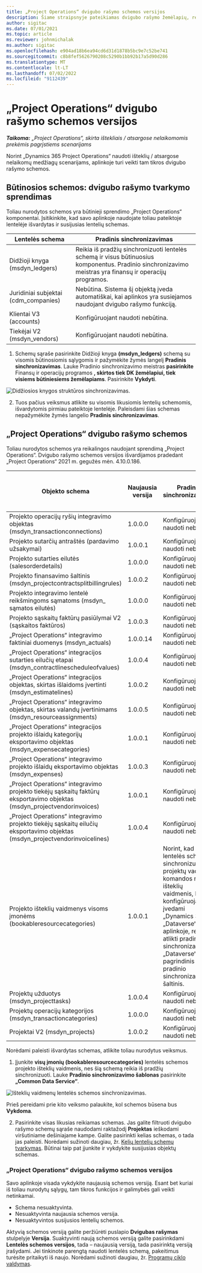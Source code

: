 ```yaml
---
title: „Project Operations“ dvigubo rašymo schemos versijos
description: Šiame straipsnyje pateikiamas dvigubo rašymo žemėlapių, reikalingų Dynamics 365 Project Operations.
author: sigitac
ms.date: 07/01/2021
ms.topic: article
ms.reviewer: johnmichalak
ms.author: sigitac
ms.openlocfilehash: e904ad18b6ea94cd6d31d1878b5bc9e7c52be741
ms.sourcegitcommit: c8b8fef5626790208c5290b1bb92b17a5d90d286
ms.translationtype: MT
ms.contentlocale: lt-LT
ms.lasthandoff: 07/02/2022
ms.locfileid: "9112439"
---
```

# <a name="project-operations-dual-write-map-versions"></a>„Project Operations“ dvigubo rašymo schemos versijos

_**Taikoma:** „Project Operations“, skirta ištekliais / atsargose nelaikomomis prekėmis pagrįstiems scenarijams_

Norint „Dynamics 365 Project Operations“ naudoti išteklių / atsargose nelaikomų medžiagų scenarijams, aplinkoje turi veikti tam tikros dvigubo rašymo schemos. 

## <a name="prerequisite-maps-dual-write-orchestration-solution"></a>Būtinosios schemos: dvigubo rašymo tvarkymo sprendimas

Toliau nurodytos schemos yra būtinieji sprendimo „Project Operations“ komponentai. Įsitikinkite, kad savo aplinkoje naudojate toliau pateiktoje lentelėje išvardytas ir susijusias lentelių schemas.

| Lentelės schema | Pradinis sinchronizavimas |
| --- | --- |
| Didžioji knyga (msdyn_ledgers) | Reikia iš pradžių sinchronizuoti lentelės schemą ir visus būtinuosius komponentus. Pradinio sinchronizavimo meistras yra finansų ir operacijų programos. |
| Juridiniai subjektai (cdm_companies) | Nebūtina. Sistema šį objektą įveda automatiškai, kai aplinkos yra susiejamos naudojant dvigubo rašymo funkciją. |
| Klientai V3 (accounts) | Konfigūruojant naudoti nebūtina. |
| Tiekėjai V2 (msdyn_vendors) | Konfigūruojant naudoti nebūtina. |

1. Schemų sąraše pasirinkite Didžioji knyga **(msdyn\_ledgers)** schemą su visomis būtinosiomis sąlygomis ir pažymėkite žymės langelį **Pradinis sinchronizavimas**. Lauke Pradinio sinchronizavimo meistras **pasirinkite** Finansų ir operacijų programos **, skirtos tiek DK žemėlapiui, tiek visiems būtiniesiems žemėlapiams**. Pasirinkite **Vykdyti**.

![Didžiosios knygos struktūros sinchronizavimas.](media/DW6.png)

2. Tuos pačius veiksmus atlikite su visomis likusiomis lentelių schemomis, išvardytomis pirmiau pateiktoje lentelėje. Paleisdami šias schemas nepažymėkite žymės langelio **Pradinis sinchronizavimas**.

## <a name="project-operations-dual-write-maps"></a>„Project Operations“ dvigubo rašymo schemos

Toliau nurodytos schemos yra reikalingos naudojant sprendimą „Project Operations“. Dvigubo rašymo schemos versijos išvardijamos pradedant „Project Operations“ 2021 m. gegužės mėn. 4.10.0.186.

| Objekto schema | Naujausia versija | Pradinis sinchronizavimas | Būtina Dynamics 365 Finance versija |
| --- | --- | --- | --- |
| Projekto operacijų ryšių integravimo objektas (msdyn\_transactionconnections) | 1.0.0.0 | Konfigūruojant naudoti nebūtina. ||
| Projekto sutarčių antraštės (pardavimo užsakymai) | 1.0.0.1 | Konfigūruojant naudoti nebūtina. ||
| Projekto sutarties eilutės (salesorderdetails) | 1.0.0.0 | Konfigūruojant naudoti nebūtina. ||
| Projekto finansavimo šaltinis (msdyn_projectcontractsplitbillingrules) | 1.0.0.2 | Konfigūruojant naudoti nebūtina. ||
| Projekto integravimo lentelė reikšmingoms sąmatoms (msdyn\_ sąmatos eilutės) | 1.0.0.0 | Konfigūruojant naudoti nebūtina. ||
| Projekto sąskaitų faktūrų pasiūlymai V2 (sąskaitos faktūros) | 1.0.0.3 | Konfigūruojant naudoti nebūtina. ||
| „Project Operations“ integravimo faktiniai duomenys (msdyn_actuals) | 1.0.0.14 | Konfigūruojant naudoti nebūtina. ||
| „Project Operations“ integracijos sutarties eilučių etapai (msdyn_contractlinescheduleofvalues) | 1.0.0.4 | Konfigūruojant naudoti nebūtina. ||
| „Project Operations“ integracijos objektas, skirtas išlaidoms įvertinti (msdyn_estimatelines) | 1.0.0.2 | Konfigūruojant naudoti nebūtina. ||
| „Project Operations“ integravimo objektas, skirtas valandų įvertinimams (msdyn_resourceassignments) | 1.0.0.5 | Konfigūruojant naudoti nebūtina. ||
| „Project Operations“ integracijos projekto išlaidų kategorijų eksportavimo objektas (msdyn_expensecategories) | 1.0.0.1 | Konfigūruojant naudoti nebūtina. ||
| „Project Operations“ integravimo projekto išlaidų eksportavimo objektas (msdyn_expenses) | 1.0.0.3 | Konfigūruojant naudoti nebūtina. ||
| „Project Operations“ integravimo projekto tiekėjų sąskaitų faktūrų eksportavimo objektas (msdyn_projectvendorinvoices) | 1.0.0.1 | Konfigūruojant naudoti nebūtina. |10.0.26 arba naujesnė|
| „Project Operations“ integravimo projekto tiekėjų sąskaitų eilučių eksportavimo objektas (msdyn_projectvendorinvoicelines) | 1.0.0.4 | Konfigūruojant naudoti nebūtina. | 10.0.26 arba naujesnė |
| Projekto išteklių vaidmenys visoms įmonėms (bookableresourcecategories) | 1.0.0.1 | Norint, kad lentelės schema sinchronizuotų projektų vadovo ir komandos nario išteklių vaidmenis, kurie konfigūruojant įvedami „Dynamics 365“ „Dataverse“ aplinkoje, reikia atlikti pradinį sinchronizavimą. „Dataverse“ yra pagrindinis pradinio sinchronizavimo šaltinis. ||
| Projektų užduotys (msdyn_projecttasks) | 1.0.0.4 | Konfigūruojant naudoti nebūtina. ||
| Projektų operacijų kategorijos (msdyn_transactioncategories) | 1.0.0.0 | Konfigūruojant naudoti nebūtina. ||
| Projektai V2 (msdyn_projects) | 1.0.0.2 | Konfigūruojant naudoti nebūtina. ||

Norėdami paleisti išvardytas schemas, atlikite toliau nurodytus veiksmus.

1. Įjunkite **visų įmonių (bookableresourcecategories)** lentelės schemos projekto išteklių vaidmenis, nes šią schemą reikia iš pradžių sinchronizuoti. Lauke **Pradinio sinchronizavimo šablonas** pasirinkite **„Common Data Service“**. 

 ![Išteklių vaidmenų lentelės schemos sinchronizavimas.](media/6ResourceInitialSync.jpg)

 Prieš pereidami prie kito veiksmo palaukite, kol schemos būsena bus **Vykdoma**.

2. Pasirinkite visas likusias reikiamas schemas. Jas galite filtruoti dvigubo rašymo schemų sąraše naudodami raktažodį **Projektas** ieškodami viršutiniame dešiniajame kampe. Galite pasirinkti kelias schemas, o tada jas paleisti. Norėdami sužinoti daugiau, žr. [Kelių lentelių schemų tvarkymas](/dynamics365/fin-ops-core/dev-itpro/data-entities/dual-write/multiple-entity-maps). Būtinai taip pat įjunkite ir vykdykite susijusias objektų schemas.

### <a name="project-operations-dual-write-map-versions"></a>„Project Operations“ dvigubo rašymo schemos versijos

Savo aplinkoje visada vykdykite naujausią schemos versiją. Esant bet kuriai iš toliau nurodytų sąlygų, tam tikros funkcijos ir galimybės gali veikti netinkamai.

- Schema nesuaktyvinta.
- Nesuaktyvinta naujausia schemos versija. 
- Nesuaktyvintos susijusios lentelių schemos.

Aktyvią schemos versiją galite peržiūrėti puslapio **Dvigubas rašymas** stulpelyje **Versija**. Suaktyvinti naują schemos versiją galite pasirinkdami **Lentelės schemos versijos**, tada – naujausią versiją, tada pasirinktą versiją įrašydami. Jei tinkinote parengtą naudoti lentelės schemą, pakeitimus turėsite pritaikyti iš naujo. Norėdami sužinoti daugiau, žr. [Programų ciklo valdymas](/dynamics365/fin-ops-core/dev-itpro/data-entities/dual-write/app-lifecycle-management).
